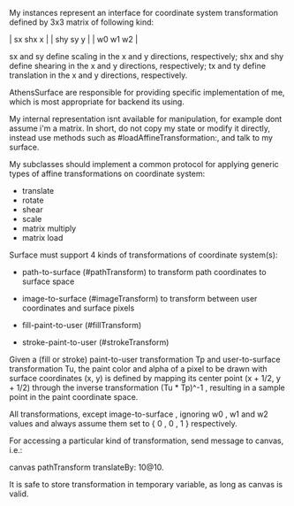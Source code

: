 My instances represent an interface for coordinate system transformation defined by 3x3 matrix of following kind:| sx   shx   x   || shy sy     y   ||  w0  w1  w2 |sx and sy define scaling in the x and y directions, respectively;shx and shy define shearing in the x and y directions, respectively;tx and ty define translation in the x and y directions, respectively.AthensSurface are responsible for providing specific implementation of me, which is most appropriate for backend its using.My internal representation isnt available for manipulation, for example dont assume i'm a matrix. In short, do not copy my state or modify it directly, instead use methods such as #loadAffineTransformation:, and talk to my surface.My subclasses should implement a common protocol for applying generic types of affine transformationson coordinate system:- translate- rotate- shear- scale- matrix multiply- matrix loadSurface must support 4 kinds of transformations of coordinate system(s):- path-to-surface (#pathTransform) to transform path coordinates to surface space- image-to-surface (#imageTransform) to transform between user coordinates and surface pixels- fill-paint-to-user (#fillTransform)- stroke-paint-to-user (#strokeTransform)Given a (fill or stroke) paint-to-user transformation Tp and user-to-surface transformation Tu, the paint color and alpha of a pixel to be drawn with surface coordinates (x, y) is defined by mapping its center point (x + 1/2, y + 1/2) through the inverse transformation (Tu * Tp)^-1 , resulting in a sample point in the paint coordinate space.All transformations, except image-to-surface , ignoring w0 , w1 and w2 values and always assume them set to { 0 , 0 , 1 } respectively.For accessing a particular kind of transformation, send message to canvas, i.e.:canvas pathTransform translateBy: 10@10.It is safe to store transformation in temporary variable, as long as canvas is valid.